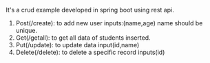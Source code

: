 It's a crud example developed in spring boot using rest api.
1) Post(/create): to add new user inputs:(name,age) name should be unique.
2) Get(/getall): to get all data of students inserted.
3) Put(/update): to update data input(id,name)
4) Delete(/delete): to delete a specific record inputs(id)
